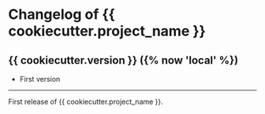 # Changelog of {{ cookiecutter.project_name }}

## {{ cookiecutter.version }} ({% now 'local' %})

* First version

---

First release of {{ cookiecutter.project_name }}.
